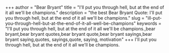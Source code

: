 +++
author = "Bear Bryant"
title = "I'll put you through hell, but at the end of it all we'll be champions."
description = "the best Bear Bryant Quote: I'll put you through hell, but at the end of it all we'll be champions."
slug = "ill-put-you-through-hell-but-at-the-end-of-it-all-well-be-champions"
keywords = "I'll put you through hell, but at the end of it all we'll be champions.,bear bryant,bear bryant quotes,bear bryant quote,bear bryant sayings,bear bryant saying,quotes, sayings,quote, saying, motivation"
+++
I'll put you through hell, but at the end of it all we'll be champions.
